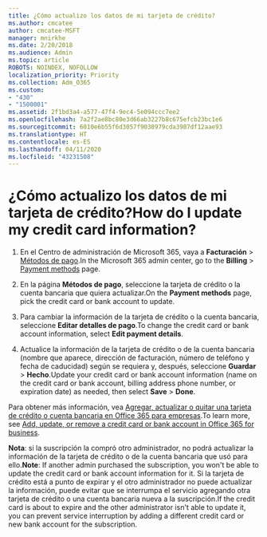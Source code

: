 ```yaml
---
title: ¿Cómo actualizo los datos de mi tarjeta de crédito?
ms.author: cmcatee
author: cmcatee-MSFT
manager: mnirkhe
ms.date: 2/20/2018
ms.audience: Admin
ms.topic: article
ROBOTS: NOINDEX, NOFOLLOW
localization_priority: Priority
ms.collection: Adm_O365
ms.custom:
- "430"
- "1500001"
ms.assetid: 2f1bd3a4-a577-47f4-9ec4-5e094ccc7ee2
ms.openlocfilehash: 7a2f2ae8bc80e3d66ab3227b8c675efcb23bc1e6
ms.sourcegitcommit: 6010e6b55f6d3057f9038979cda3987df12aae93
ms.translationtype: HT
ms.contentlocale: es-ES
ms.lasthandoff: 04/11/2020
ms.locfileid: "43231508"
---
```

# <a name="how-do-i-update-my-credit-card-information"></a><span data-ttu-id="11045-102">¿Cómo actualizo los datos de mi tarjeta de crédito?</span><span class="sxs-lookup"><span data-stu-id="11045-102">How do I update my credit card information?</span></span>

1. <span data-ttu-id="11045-103">En el Centro de administración de Microsoft 365, vaya a **Facturación** \> [Métodos de pago](https://go.microsoft.com/fwlink/p/?linkid=842054).</span><span class="sxs-lookup"><span data-stu-id="11045-103">In the Microsoft 365 admin center, go to the **Billing** \> [Payment methods](https://go.microsoft.com/fwlink/p/?linkid=842054) page.</span></span>

2. <span data-ttu-id="11045-104">En la página **Métodos de pago**, seleccione la tarjeta de crédito o la cuenta bancaria que quiera actualizar.</span><span class="sxs-lookup"><span data-stu-id="11045-104">On the **Payment methods** page, pick the credit card or bank account to update.</span></span>

3. <span data-ttu-id="11045-105">Para cambiar la información de la tarjeta de crédito o la cuenta bancaria, seleccione **Editar detalles de pago**.</span><span class="sxs-lookup"><span data-stu-id="11045-105">To change the credit card or bank account information, select **Edit payment details**.</span></span>

4. <span data-ttu-id="11045-106">Actualice la información de la tarjeta de crédito o de la cuenta bancaria (nombre que aparece, dirección de facturación, número de teléfono y fecha de caducidad) según se requiera y, después, seleccione **Guardar** > **Hecho**.</span><span class="sxs-lookup"><span data-stu-id="11045-106">Update your credit card or bank account information (name on the credit card or bank account, billing address phone number, or expiration date) as needed, then select **Save** > **Done**.</span></span>

<span data-ttu-id="11045-107">Para obtener más información, vea [Agregar, actualizar o quitar una tarjeta de crédito o cuenta bancaria en Office 365 para empresas](https://docs.microsoft.com/office365/admin/subscriptions-and-billing/add-update-or-remove-credit-card-or-bank-account).</span><span class="sxs-lookup"><span data-stu-id="11045-107">To learn more, see [Add, update, or remove a credit card or bank account in Office 365 for business](https://docs.microsoft.com/office365/admin/subscriptions-and-billing/add-update-or-remove-credit-card-or-bank-account).</span></span>

<span data-ttu-id="11045-108">**Nota**: si la suscripción la compró otro administrador, no podrá actualizar la información de la tarjeta de crédito o de la cuenta bancaria que usó para ello.</span><span class="sxs-lookup"><span data-stu-id="11045-108">**Note**: If another admin purchased the subscription, you won't be able to update the credit card or bank account information for it.</span></span> <span data-ttu-id="11045-109">Si la tarjeta de crédito está a punto de expirar y el otro administrador no puede actualizar la información, puede evitar que se interrumpa el servicio agregando otra tarjeta de crédito o una cuenta bancaria nueva a la suscripción.</span><span class="sxs-lookup"><span data-stu-id="11045-109">If the credit card is about to expire and the other administrator isn't able to update it, you can prevent service interruption by adding a different credit card or new bank account for the subscription.</span></span>
